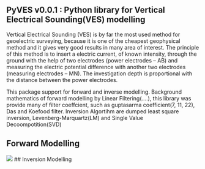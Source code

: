 ## PyVES v0.0.1 : Python library for Vertical Electrical Sounding(VES) modelling

Vertical Electrical Sounding (VES) is by far the most used method for geoelectric surveying, because it is one of the cheapest geophysical method and it gives very good results in many area of interest. The principle of this method is to insert a electric current, of known intensity, through the ground with the help of two electrodes (power electrodes – AB) and measuring the electric potential difference with another two electrodes (measuring electrodes – MN). The investigation depth is proportional with the distance between the power electrodes.

This package support for forward and inverse modelling. Background mathematics of forward modelling by Linear Filtering(....), this library was provide many of filter coeffcient, such as guptasarma coefficient(7, 11, 22), Das and Koefood filter. Inversion Algortihm are dumped least square inversion, Levenberg-Marquartz(LM) and Single Value Decoompotition(SVD)


## Forward Modelling
<img src="https://blog.minitab.com/hubfs/Imported_Blog_Media/flp_linear.gif">
## Inversion Modelling
